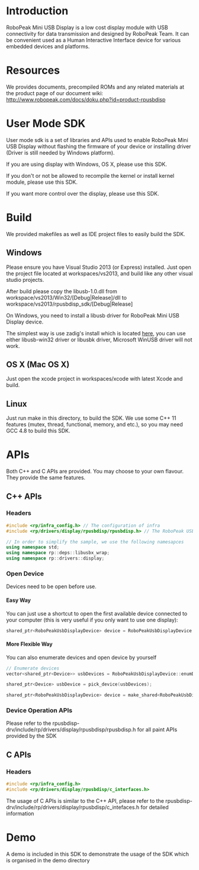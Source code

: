 # Introduction

RoboPeak Mini USB Display is a low cost display module with USB connectivity for
data transmission and designed by RoboPeak Team. It can be convenient used as a
Human Interactive Interface device for various embedded devices and platforms.

# Resources
We provides documents, precompiled ROMs and any related materials at the product
page of our document wiki:
http://www.robopeak.com/docs/doku.php?id=product-rpusbdisp

# User Mode SDK
User mode sdk is a set of libraries and APIs used to enable RoboPeak Mini USB
Display without flashing the firmware of your device or installing driver (Driver
is still needed by Windows platform).

If you are using display with Windows, OS X, please use this SDK.

If you don't or not be allowed to recompile the kernel or install kernel module, please use this SDK.

If you want more control over the display, please use this SDK.

# Build
We provided makefiles as well as IDE project files to easily build the SDK.

## Windows
Please ensure you have Visual Studio 2013 (or Express) installed. Just open
the project file located at workspaces/vs2013, and build like any other visual
studio projects.

After build please copy the libusb-1.0.dll from workspace/vs2013/Win32/[Debug|Release]/dll to workspace/vs2013/rpusbdisp_sdk/[Debug|Release]

On Windows, you need to install a libusb driver for RoboPeak Mini USB Display device.

The simplest way is use zadig's install which is located [here](http://zadig.zkeo.ie), you can use either libusb-win32 driver or libusbk driver, Microsoft WinUSB driver will not work.

## OS X (Mac OS X)
Just open the xcode project in workspaces/xcode with latest Xcode and build.

## Linux
Just run make in this directory, to build the SDK. We use some C++ 11 features
(mutex, thread, functional, memory, and etc.), so you may need GCC 4.8 to build
this SDK.

# APIs
Both C++ and C APIs are provided. You may choose to your own flavour. They provide
the same features.

## C++ APIs
### Headers
```c++
#include <rp/infra_config.h> // The configuration of infra
#include <rp/drivers/display/rpusbdisp/rpusbdisp.h> // The RoboPeak USB Display

// In order to simplify the sample, we use the following namesapces
using namespace std;
using namespace rp::deps::libusbx_wrap;
using namespace rp::drivers::display;
```

### Open Device
Devices need to be open before use.

#### Easy Way
You can just use a shortcut to open the first
available device connected to your computer (this is very useful if you only want
to use one display):
```c++
shared_ptr<RoboPeakUsbDisplayDevice> device = RoboPeakUsbDisplayDevice::openFirstDevice();
```

#### More Flexible Way
You can also enumerate devices and open device by yourself
```c++
// Enumerate devices
vector<shared_ptr<Device>> usbDevices = RoboPeakUsbDisplayDevice::enumDevices();

shared_ptr<Device> usbDevice = pick_device(usbDevices);

shared_ptr<RoboPeakUsbDisplayDevice> device = make_shared<RoboPeakUsbDisplayDevice>(usbDevice->openDevice());
```

### Device Operation APIs
Please refer to the rpusbdisp-drv/include/rp/drivers/display/rpusbdisp/rpusbdisp.h for all paint APIs provided by the SDK

## C APIs
### Headers
```c
#include <rp/infra_config.h>
#include <rp/drivers/display/rpusbdisp/c_interfaces.h>
```

The usage of C APIs is similar to the C++ API, please refer to the rpusbdisp-drv/include/rp/drivers/display/rpusbdisp/c_intefaces.h for detailed information

# Demo
A demo is included in this SDK to demonstrate the usage of the SDK which is organised in the demo directory

